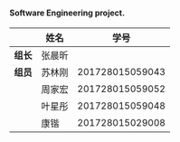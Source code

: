 #### Software Engineering project.

|        | 姓名   | 学号              |
| ------ | ---- | --------------- |
| **组长** | 张晨昕  |                 |
| **组员** | 苏林刚  | 201728015059043 |
|        | 周家宏  | 201728015059052 |
|        | 叶星彤  | 201728015059048 |
|        | 康锴   | 201728015029008 |
